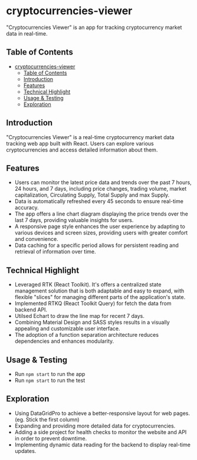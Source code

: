 # cryptocurrencies-viewer

"Cryptocurrencies Viewer" is an app for tracking cryptocurrency market data in real-time.

## Table of Contents

- [cryptocurrencies-viewer](#cryptocurrencies-viewer)
  - [Table of Contents](#table-of-contents)
  - [Introduction](#introduction)
  - [Features](#features)
  - [Technical Highlight](#technical-highlight)
  - [Usage & Testing](#usage-test)
  - [Exploration](#exploration)

## Introduction

"Cryptocurrencies Viewer" is a real-time cryptocurrency market data tracking web app built with React. Users can explore various cryptocurrencies and access detailed information about them.

## Features

- Users can monitor the latest price data and trends over the past 7 hours, 24 hours, and 7 days, including price changes, trading volume, market capitalization, Circulating Supply, Total Supply and max Supply.
- Data is automatically refreshed every 45 seconds to ensure real-time accuracy.
- The app offers a line chart diagram displaying the price trends over the last 7 days, providing valuable insights for users.
- A responsive page style enhances the user experience by adapting to various devices and screen sizes, providing users with greater comfort and convenience.
- Data caching for a specific period allows for persistent reading and retrieval of information over time.

## Technical Highlight
- Leveraged RTK (React Toolkit). It's offers a centralized state management solution that is both adaptable and easy to expand, with flexible "slices" for managing different parts of the application's state.
- Implemented RTKQ (React Toolkit Query) for fetch the data from backend API.
- Utilsed Echart to draw the line map for recent 7 days.
- Combining Material Design and SASS styles results in a visually appealing and customizable user interface.
- The adoption of a function separation architecture reduces dependencies and enhances modularity.

## Usage & Testing

- Run `npm start` to run the app
- Run `npm start` to run the test

## Exploration
- Using DataGridPro to achieve a better-responsive layout for web pages. (eg. Stick the first column)
- Expanding and providing more detailed data for cryptocurrencies.
- Adding a side project for health checks to monitor the website and API in order to prevent downtime.
- Implementing dynamic data reading for the backend to display real-time updates.

